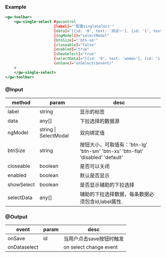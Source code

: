 
### Example

```xml
<gw-toolbar>
    <gw-single-select #gwcontrol
                      [label]="'配置singleSelect'"
                      [data]="[{id: '0', text: '测试一'}, {id: '1', text: '测试二'}]"
                      [(ngModel)]="selectModel"
                      [btnSize]="'btn-sm'"
                      [closeable]="false"
                      [enabled]="true"
                      [showSelect]="true"
                      [selectData]="[{id: '0', text: 'woman'}, {id: '1', text: 'man'}]"
                      (onSave)="onSelect($event)"
    >
    </gw-single-select>
</gw-toolbar>
```

### @Input


|	method				  |	   param          | 	            	desc 					|
|-------------------------|-------------------|-------------------------------------------------|
|	label                 |    string         |      显示的标签                                |
|	data                  |    any[]          |      下拉选择的数据源                           |
|	ngModel               |string \| SelectModal|      双向绑定值                                |
|	btnSize               |    string         |      按钮大小，可取值有：'btn-lg' 'btn-sm' 'btn-xs' 'btn-flat' 'disabled' 'default'                                |
|	closeable             |    boolean        |      是否可以关闭                                |
|	enabled               |    boolean        |      默认是否显示                                |
|	showSelect            |    boolean        |      是否显示辅助的下拉选择                                |
|	selectData            |    any[]          |      辅助的下拉选择数据，每条数据必须包含id,label属性.                         |


### @Output




|	event				  |	   param          | 	            	desc 					|
|-------------------------|-------------------|-------------------------------------------------|
|	onSave                |    id             |      当用户点击save按钮时触发                      |
|	onDataselect          |                   |      on select change event                     |

